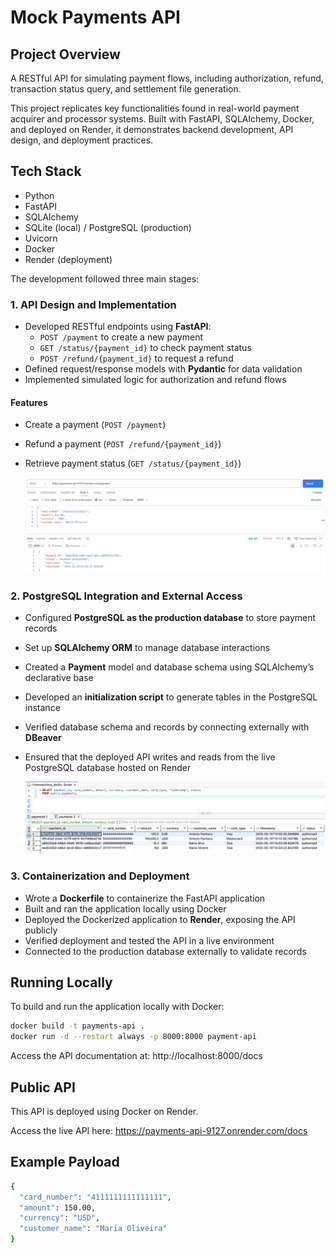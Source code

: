 # Mock Payments API

## Project Overview
A RESTful API for simulating payment flows, including authorization, refund, transaction status query, and settlement file generation.

This project replicates key functionalities found in real-world payment acquirer and processor systems. Built with FastAPI, SQLAlchemy, Docker, and deployed on Render, it demonstrates backend development, API design, and deployment practices.

## Tech Stack

- Python
- FastAPI
- SQLAlchemy
- SQLite (local) / PostgreSQL (production)
- Uvicorn
- Docker
- Render (deployment)

The development followed three main stages:

### 1. API Design and Implementation

- Developed RESTful endpoints using **FastAPI**:
  - `POST /payment` to create a new payment
  - `GET /status/{payment_id}` to check payment status
  - `POST /refund/{payment_id}` to request a refund
- Defined request/response models with **Pydantic** for data validation
- Implemented simulated logic for authorization and refund flows

#### Features

- Create a payment (`POST /payment`)
- Refund a payment (`POST /refund/{payment_id}`)
- Retrieve payment status (`GET /status/{payment_id}`)

  ![Postman](images/payment-request.png "Payment request and respective response")


### 2. PostgreSQL Integration and External Access

- Configured **PostgreSQL as the production database** to store payment records
- Set up **SQLAlchemy ORM** to manage database interactions
- Created a **Payment** model and database schema using SQLAlchemy’s declarative base
- Developed an **initialization script** to generate tables in the PostgreSQL instance
- Verified database schema and records by connecting externally with **DBeaver**
- Ensured that the deployed API writes and reads from the live PostgreSQL database hosted on Render

  ![DBeaver](images/database-query.png "Records in database hosted on Render")

### 3. Containerization and Deployment

- Wrote a **Dockerfile** to containerize the FastAPI application
- Built and ran the application locally using Docker
- Deployed the Dockerized application to **Render**, exposing the API publicly
- Verified deployment and tested the API in a live environment
- Connected to the production database externally to validate records


## Running Locally

To build and run the application locally with Docker:

```bash
docker build -t payments-api .
docker run -d --restart always -p 8000:8000 payment-api
```

Access the API documentation at: http://localhost:8000/docs

## Public API
This API is deployed using Docker on Render.

Access the live API here:
https://payments-api-9127.onrender.com/docs

## Example Payload

```bash
{
  "card_number": "4111111111111111",
  "amount": 150.00,
  "currency": "USD",
  "customer_name": "Maria Oliveira"
}
```
